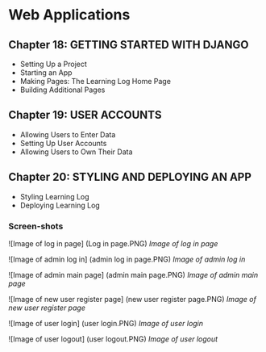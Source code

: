 # Web Applications

## Chapter 18: GETTING STARTED WITH DJANGO
* Setting Up a Project
* Starting an App
* Making Pages: The Learning Log Home Page
* Building Additional Pages

## Chapter 19: USER ACCOUNTS
* Allowing Users to Enter Data
* Setting Up User Accounts
* Allowing Users to Own Their Data

## Chapter 20: STYLING AND DEPLOYING AN APP
* Styling Learning Log
* Deploying Learning Log

### Screen-shots

![Image of log in page] (Log in page.PNG)
*Image of log in page*

![Image of admin log in] (admin log in page.PNG)
*Image of admin log in*

![Image of admin main page] (admin main page.PNG)
*Image of admin main page*

![Image of new user register page] (new user register page.PNG)
*Image of new user register page*

![Image of user login] (user login.PNG)
*Image of user login*

![Image of user logout] (user logout.PNG)
*Image of user logout*
